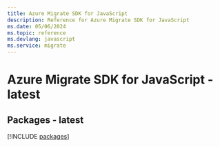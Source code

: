 ```yaml
---
title: Azure Migrate SDK for JavaScript
description: Reference for Azure Migrate SDK for JavaScript
ms.date: 05/06/2024
ms.topic: reference
ms.devlang: javascript
ms.service: migrate
---
```

# Azure Migrate SDK for JavaScript - latest
## Packages - latest
[!INCLUDE [packages](migrate-index.md)]